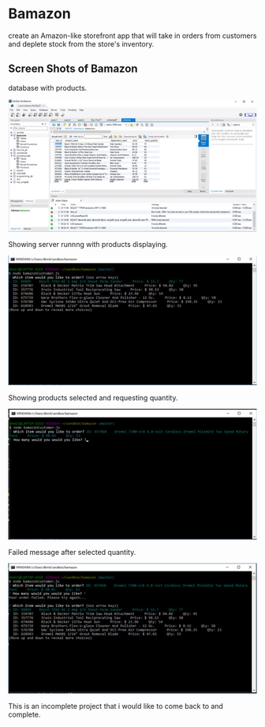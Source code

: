 # Bamazon
create an Amazon-like storefront app that will take in orders from customers and deplete stock from the store's inventory.


## Screen Shots of Bamazon

database with products.

![Bamazon Screen Shots Database](assets/images/db.jpg)

Showing server runnng with products displaying.

![Bamazon Screen Shot Starting](assets/images/starting.jpg)

Showing products selected and requesting quantity.

![Bamazon Screen Shots Requesting Quantity](assets/images/qty.jpg)

Failed message after selected quantity.

![Bamazon Screen Shots](assets/images/failed-restart.jpg)


This is an incomplete project that i would like to come back to and complete.